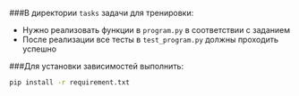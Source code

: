 ###В директории `tasks` задачи для тренировки:
- Нужно реализовать функции в `program.py` в соответствии с заданием
- После реализации все тесты в `test_program.py` должны проходить успешно

###Для установки зависимостей выполнить:
```bash
pip install -r requirement.txt
```

